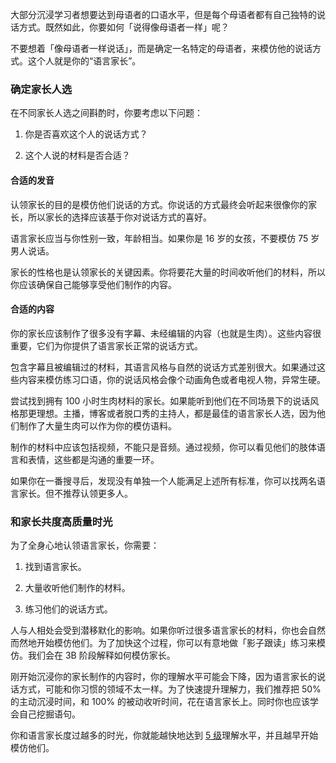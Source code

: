 大部分沉浸学习者想要达到母语者的口语水平，但是每个母语者都有自己独特的说话方式。既然如此，你要如何「说得像母语者一样」呢？

不要想着「像母语者一样说话」，而是确定一名特定的母语者，来模仿他的说话方式。这个人就是你的“语言家长”。

### 确定家长人选

在不同家长人选之间斟酌时，你要考虑以下问题：

1. 你是否喜欢这个人的说话方式？

2. 这个人说的材料是否合适？

#### 合适的发音

认领家长的目的是模仿他们说话的方式。你说话的方式最终会听起来很像你的家长，所以家长的选择应该基于你对说话方式的喜好。

语言家长应当与你性别一致，年龄相当。如果你是 16 岁的女孩，不要模仿 75 岁男人说话。

家长的性格也是认领家长的关键因素。你将要花大量的时间收听他们的材料，所以你应该确保自己能够享受他们制作的内容。

#### 合适的内容

你的家长应该制作了很多没有字幕、未经编辑的内容（也就是生肉）。这些内容很重要，它们为你提供了语言家长正常的说话方式。

包含字幕且被编辑过的材料，其语言风格与自然的说话方式差别很大。如果通过这些内容来模仿练习口语，你的说话风格会像个动画角色或者电视人物，异常生硬。

尝试找到拥有 100 小时生肉材料的家长。如果能听到他们在不同场景下的说话风格那更理想。主播，博客或者脱口秀的主持人，都是最佳的语言家长人选，因为他们制作了大量生肉可以作为你的模仿语料。

制作的材料中应该包括视频，不能只是音频。通过视频，你可以看见他们的肢体语言和表情，这些都是沟通的重要一环。

如果你在一番搜寻后，发现没有单独一个人能满足上述所有标准，你可以找两名语言家长。但不推荐认领更多人。

### 和家长共度高质量时光

为了全身心地认领语言家长，你需要：

1. 找到语言家长。

2. 大量收听他们制作的材料。

3. 练习他们的说话方式。

人与人相处会受到潜移默化的影响。如果你听过很多语言家长的材料，你也会自然而然地开始模仿他们。为了加快这个过程，你可以有意地做「影子跟读」练习来模仿。我们会在 3B 阶段解释如何模仿家长。

刚开始沉浸你的家长制作的内容时，你的理解水平可能会下降，因为语言家长的说话方式，可能和你习惯的领域不太一样。为了快速提升理解力，我们推荐把 50% 的主动沉浸时间，和 100% 的被动收听时间，花在语言家长上。同时你也应该学会自己挖掘语句。

你和语言家长度过越多的时光，你就能越快地达到 [5 级](https://refold.la/simplified/stage-2/a/measure-comprehension#Level-5-Comfortable)理解水平，并且越早开始模仿他们。